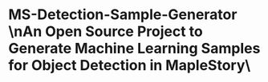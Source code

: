 # MS-Detection-Sample-Generator \nAn Open Source Project to Generate Machine Learning Samples for Object Detection in MapleStory\